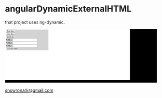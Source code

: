 # angularDynamicExternalHTML

that project uses ng-dynamic.

<img src="https://raw.githubusercontent.com/snowron/angularDynamicExternalHTML/master/gifvers.gif"></img>

snowronark@gmail.com
